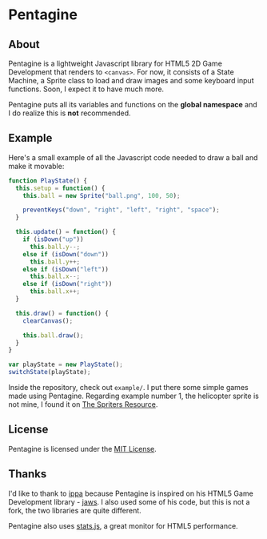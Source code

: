 Pentagine
=========

About
-----
Pentagine is a lightweight Javascript library for HTML5 2D Game Development that renders to `<canvas>`. For now, it consists of a State Machine, a Sprite class to load and draw images and some keyboard input functions. Soon, I expect it to have much more.

Pentagine puts all its variables and functions on the **global namespace** and I do realize this is **not** recommended.

Example
-------
Here's a small example of all the Javascript code needed to draw a ball and make it movable:

```javascript
function PlayState() {
  this.setup = function() {
    this.ball = new Sprite("ball.png", 100, 50);

    preventKeys("down", "right", "left", "right", "space");
  }

  this.update() = function() {
    if (isDown("up"))
      this.ball.y--;
    else if (isDown("down"))
      this.ball.y++;
    else if (isDown("left"))
      this.ball.x--;
    else if (isDown("right"))
      this.ball.x++;
  }

  this.draw() = function() {
    clearCanvas();

    this.ball.draw();
  }
}

var playState = new PlayState();
switchState(playState);
```

Inside the repository, check out `example/`. I put there some simple games made using Pentagine. Regarding example number 1, the helicopter sprite is not mine, I found it on [The Spriters Resource](http://www.spriters-resource.com).

License
-------
Pentagine is licensed under the [MIT License](https://github.com/davidgomes/pentagine/blob/master/LICENSE).

Thanks
------
I'd like to thank to [ippa](https://github.com/ippa/) because Pentagine is inspired on his HTML5 Game Development library - [jaws](https://github.com/ippa/). I also used some of his code, but this is not a fork, the two libraries are quite different.

Pentagine also uses [stats.js](https://github.com/mrdoob/stats.js), a great monitor for HTML5 performance.